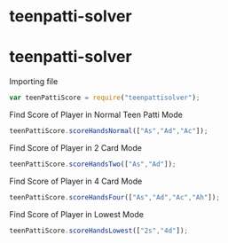 # teenpatti-solver
# teenpatti-solver

Importing file
```javascript
var teenPattiScore = require("teenpattisolver");
```

Find Score of Player in Normal Teen Patti Mode
```javascript
teenPattiScore.scoreHandsNormal(["As","Ad","Ac"]);
```


Find Score of Player in 2 Card Mode
```javascript
teenPattiScore.scoreHandsTwo(["As","Ad"]);
```


Find Score of Player in 4 Card Mode
```javascript
teenPattiScore.scoreHandsFour(["As","Ad","Ac","Ah"]);
```


Find Score of Player in Lowest Mode
```javascript
teenPattiScore.scoreHandsLowest(["2s","4d"]);
```
